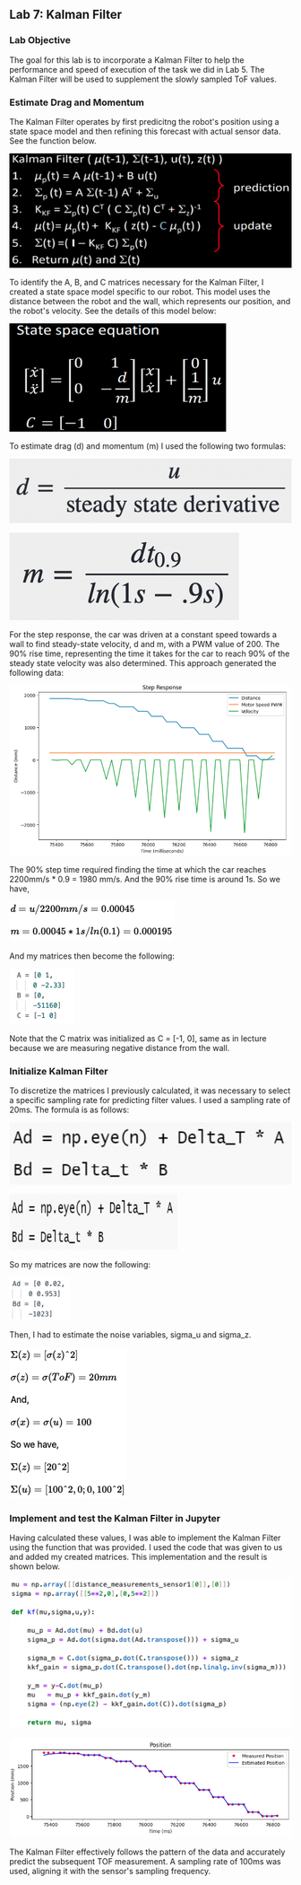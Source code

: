 ## Lab 7: Kalman Filter

### Lab Objective

The goal for this lab is to incorporate a Kalman Filter to help the performance and speed of execution of the task we did in Lab 5. The Kalman Filter will be used to supplement the slowly sampled ToF values.

### Estimate Drag and Momentum

The Kalman Filter operates by first predicitng the robot's position using a state space model and then refining this forecast with actual sensor data. See the function below.

![advert](https://github.com/segergabriel/FastRobots/blob/main/images/7KF1.png?raw=true)

To identify the A, B, and C matrices necessary for the Kalman Filter, I created a state space model specific to our robot. This model uses the distance between the robot and the wall, which represents our position, and the robot's velocity. See the details of this model below:

![advert](https://github.com/segergabriel/FastRobots/blob/main/images/7KF2.png?raw=true)

To estimate drag (d) and momentum (m) I used the following two formulas:

![advert](https://github.com/segergabriel/FastRobots/blob/main/images/7d.png?raw=true)

![advert](https://github.com/segergabriel/FastRobots/blob/main/images/7m.png?raw=true)

For the step response, the car was driven at a constant speed towards a wall to find steady-state velocity, d and m, with a PWM value of 200. The 90% rise time, representing the time it takes for the car to reach 90% of the steady state velocity was also determined. This approach generated the following data:

![advert](https://github.com/segergabriel/FastRobots/blob/main/images/7fig1.png?raw=true)

The 90% step time required finding the time at which the car reaches 2200mm/s * 0.9 = 1980 mm/s. And the 90% rise time is around 1s. So we have,

![advert](https://github.com/segergabriel/FastRobots/blob/main/images/7math.png?raw=true)

And my matrices then become the following:

![advert](https://github.com/segergabriel/FastRobots/blob/main/images/7abc.png?raw=true)

Note that the C matrix was initialized as C = [-1, 0], same as in lecture because we are measuring negative distance from the wall.

### Initialize Kalman Filter

To discretize the matrices I previously calculated, it was necessary to select a specific sampling rate for predicting filter values. I used a sampling rate of 20ms. The formula is as follows:

![advert](https://github.com/segergabriel/FastRobots/blob/main/images/7initKF.png?raw=true)

<img src="https://github.com/segergabriel/FastRobots/blob/main/images/7initKF.png?raw=true" width="300" height="100">


So my matrices are now the following:

![advert](https://github.com/segergabriel/FastRobots/blob/main/images/7ad.png?raw=true)

Then, I had to estimate the noise variables, sigma_u and sigma_z.

![advert](https://github.com/segergabriel/FastRobots/blob/main/images/7math2.png?raw=true)

### Implement and test the Kalman Filter in Jupyter

Having calculated these values, I was able to implement the Kalman Filter using the function that was provided. I used the code that was given to us and added my created matrices. This implementation and the result is shown below. 

![advert](https://github.com/segergabriel/FastRobots/blob/main/images/7code.png?raw=true)

![advert](https://github.com/segergabriel/FastRobots/blob/main/images/7est.png?raw=true)

The Kalman Filter effectively follows the pattern of the data and accurately predict the subsequent TOF measurement. A sampling rate of 100ms was used, aligning it with the sensor's sampling frequency.
